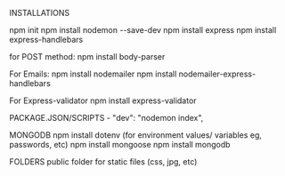 INSTALLATIONS

npm init
npm install nodemon --save-dev
npm install express
npm install express-handlebars

for POST method:
npm install body-parser

For Emails:
npm install nodemailer
npm install nodemailer-express-handlebars

For Express-validator
npm install express-validator

PACKAGE.JSON/SCRIPTS - "dev": "nodemon index",

MONGODB
npm install dotenv (for environment values/ variables eg, passwords, etc)
npm install mongoose
npm install mongodb

FOLDERS
public folder for static files (css, jpg, etc)
